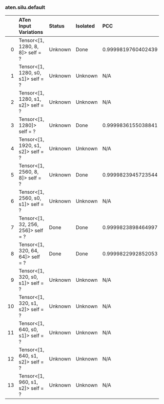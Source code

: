 ### aten.silu.default
|    | ATen Input Variations              | Status   | Isolated   | PCC                | Host   |
|---:|:-----------------------------------|:---------|:-----------|:-------------------|:-------|
|  0 | Tensor<[1, 1280, 8, 8]> self = ?   | Unknown  | Done       | 0.9999819760402439 | 0      |
|  1 | Tensor<[1, 1280, s0, s1]> self = ? | Unknown  | Unknown    | N/A                | N/A    |
|  2 | Tensor<[1, 1280, s1, s2]> self = ? | Unknown  | Unknown    | N/A                | N/A    |
|  3 | Tensor<[1, 1280]> self = ?         | Unknown  | Done       | 0.9999836155038841 | 0      |
|  4 | Tensor<[1, 1920, s1, s2]> self = ? | Unknown  | Unknown    | N/A                | N/A    |
|  5 | Tensor<[1, 2560, 8, 8]> self = ?   | Unknown  | Done       | 0.9999823945723544 | 0      |
|  6 | Tensor<[1, 2560, s0, s1]> self = ? | Unknown  | Unknown    | N/A                | N/A    |
|  7 | Tensor<[1, 32, 256, 256]> self = ? | Done     | Done       | 0.9999823898464997 | 0      |
|  8 | Tensor<[1, 320, 64, 64]> self = ?  | Done     | Done       | 0.9999822992852053 | 0      |
|  9 | Tensor<[1, 320, s0, s1]> self = ?  | Unknown  | Unknown    | N/A                | N/A    |
| 10 | Tensor<[1, 320, s1, s2]> self = ?  | Unknown  | Unknown    | N/A                | N/A    |
| 11 | Tensor<[1, 640, s0, s1]> self = ?  | Unknown  | Unknown    | N/A                | N/A    |
| 12 | Tensor<[1, 640, s1, s2]> self = ?  | Unknown  | Unknown    | N/A                | N/A    |
| 13 | Tensor<[1, 960, s1, s2]> self = ?  | Unknown  | Unknown    | N/A                | N/A    |

